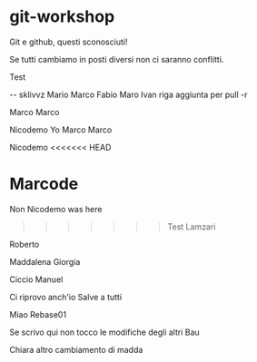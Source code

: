 # git-workshop
 
Git e github, questi sconosciuti!

Se tutti cambiamo in posti diversi non ci saranno conflitti.

Test

-- sklivvz
Mario
Marco
Fabio
Maro
Ivan
riga aggiunta per pull -r

Marco Marco

Nicodemo
Yo
Marco Marco


Nicodemo
<<<<<<< HEAD

Marcode
=======
Non Nicodemo was here
>>>>>>> Test Lamzari

Roberto


Maddalena
Giorgia

Ciccio
Manuel

Ci riprovo anch'io
Salve a tutti

Miao
Rebase01


Se scrivo qui non tocco le modifiche degli altri
Bau

Chiara
altro cambiamento di madda